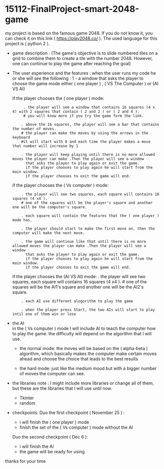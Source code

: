 # 15112-FinalProject-smart-2048-game

my project is based on the famous game 2048. If you do not know it, you can check it on this link ( https://play2048.co/ ). The used language for this project is ( python 2 ).



* game description :
  (‬The game's objective is to slide numbered tiles on a grid to combine them to create a tile with the number 2048.
    However, one can continue to play the game after reaching the goal)
 
 
 
* The user experience and the features  :
  when the user runs my code he or she will see the following :
  1 - a window that asks the player to choose the game mode either ( one player ) , ( VS The Computer ) or (AI VS AI)
 
    if the player chooses the ( one player ) mode:
    
           . the player will see a window that contains 16 squares (4 x 4) with 2 squares that contain ( 2 and 2 ) or ( 2 and 4 ).
           # you will know more if you try the game form the link.

          . above the 16 squares, the player will see a bar that contains the number of moves.
          # the player can make the moves by using the arrows in the keyboard
          #it will start with 0 and each time the player makes a move that number will increase by 1 

          . the player will keep playing until there is no more allowed moves the player can make .Then the player will see a window
            that asks the player to play again or exit the game.
            if the player chooses to play again he will start from the main window. 
            if the player chooses to exit the game will end.

    if the player chooses the ( Vs computer ) mode:
    
          
          
          . the player will see two squares, each square will contains 16 squares (4 x4 ).
          # one of the squares will be the player's square and another one will be the computer's square.
          
          . each square will contain the features that the ( one player ) mode has.
          
          . the player should start to make the first move on, then the computer will make the next move. 
          
          . the game will continue like that until there is no more allowed moves the player can make .Then the player will see a window
            that asks the player to play again or exit the game.
            if the player chooses to play again he will start from the main window. 
            if the player chooses to exit the game will end.
    
    if the player chooses the (AI VS AI) mode:
          . the player will see two squares, each square will contains 16 squares (4 x4 ).
          # one of the squares will be the AI1's square and another one will be the AI2's square.
          
          . each AI use different alogorithm to play the game
          
          . when the player press Start, the two AIs will start to play intil one of them win or lose
            
 * the AI  
   in the ( Vs computer ) mode I will include AI to teach the computer how to play the game.
   the difficulty will depend on the algorithm that I will use.

   - the normal mode:
   the moves will be based on the ( alpha-beta ) algorithm, which basically makes the computer make certain moves ahead and choose 
   the  choice that leads to the best results

   - the hard mode:
   just like the medium mood but with a bigger number of moves the computer can see. 

* the libraries
   note : I might include more libraries or change all of them, but these are the libraries that I will use until now.
    - Tkinter
    - random


* checkpoints:
  Duo the first checkpoint ( November 25 ) :
     - i will finish the ( one player ) mode
     - finish the set of the ( Vs computer ) mode without the AI
 
  Duo the second checkpoint ( Dec 6 ):
    - i will finish the AI 
    - the game will be ready for using 
  
 
thanks for your time

